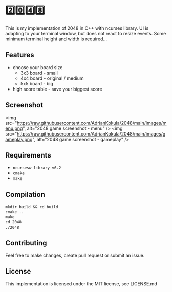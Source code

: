 # 2️⃣0️⃣4️⃣8️⃣

This is my implementation of 2048 in C++ with ncurses library. UI is adapting to your terminal window, but does not react to resize events. Some minimum terminal height and width is required...

## Features
- choose your board size
  - 3x3 board - small
  - 4x4 board - original / medium
  - 5x5 board - big
- high score table - save your biggest score

## Screenshot
<p align="center">
  
  <img src="https://raw.githubusercontent.com/AdrianKokula/2048/main/images/menu.png", alt="2048 game screenshot - menu" />
  <img src="https://raw.githubusercontent.com/AdrianKokula/2048/main/images/gameplay.png", alt="2048 game screenshot - gameplay" />
  
</p>

## Requirements
- `ncursesw library v6.2`
- `cmake`
- `make`

## Compilation
```
mkdir build && cd build
cmake ..
make
cd 2048
./2048
```

## Contributing
Feel free to make changes, create pull request or submit an issue.

## License
This implementation is licensed under the MIT license, see LICENSE.md
